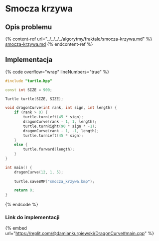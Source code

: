 # Smocza krzywa

## Opis problemu

{% content-ref url="../../../../algorytmy/fraktale/smocza-krzywa.md" %}
[smocza-krzywa.md](../../../../algorytmy/fraktale/smocza-krzywa.md)
{% endcontent-ref %}

## Implementacja

{% code overflow="wrap" lineNumbers="true" %}
```cpp
#include "turtle.hpp"

const int SIZE = 900;

Turtle turtle(SIZE, SIZE);

void dragonCurve(int rank, int sign, int length) {
    if (rank > 0) {
        turtle.turnLeft(45 * sign);
        dragonCurve(rank - 1, 1, length);
        turtle.turnRight(90 * sign * -1);
        dragonCurve(rank - 1, -1, length);
        turtle.turnLeft(45 * sign);
    }
    else {
        turtle.forward(length);
    }
}

int main() {
    dragonCurve(12, 1, 5);
    
    turtle.saveBMP("smocza_krzywa.bmp");

    return 0;
} 
```
{% endcode %}

### Link do implementacji

{% embed url="https://replit.com/@damiankurpiewski/DragonCurve#main.cpp" %}
